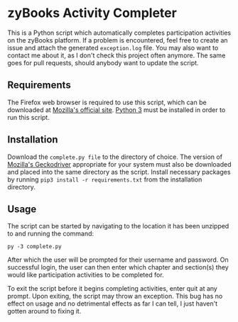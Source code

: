 # zyBooks Activity Completer
This is a Python script which automatically completes participation activities on the zyBooks platform. If a problem is encountered, feel free to create an issue and attach the generated `exception.log` file. You may also want to contact me about it, as I don't check this project often anymore. The same goes for pull requests, should anybody want to update the script.

## Requirements
The Firefox web browser is required to use this script, which can be downloaded at [Mozilla's official site](https://www.mozilla.org/en-US/firefox/new/). [Python 3](https://www.python.org/downloads/) must be installed in order to run this script.

## Installation
Download the `complete.py file` to the directory of choice. The version of [Mozilla's Geckodriver](https://github.com/mozilla/geckodriver/releases) appropriate for your system must also be downloaded and placed into the same directory as the script. Install necessary packages by running `pip3 install -r requirements.txt` from the installation directory.

## Usage
The script can be started by navigating to the location it has been unzipped to and running the command:
```
py -3 complete.py
```
After which the user will be prompted for their username and password.
On successful login, the user can then enter which chapter and section(s) they would like participation activities to be completed for.

To exit the script before it begins completing activities, enter quit at any prompt.
Upon exiting, the script may throw an exception. This bug has no effect on usage and no detrimental effects as far I can tell, I just haven't gotten around to fixing it.
